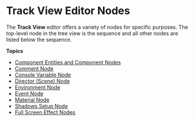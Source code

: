 # Track View Editor Nodes<a name="cinematics-trackview-nodes"></a>

The **Track View** editor offers a variety of nodes for specific purposes\. The top\-level node in the tree view is the sequence and all other nodes are listed below the sequence\.

**Topics**
+ [Component Entities and Component Nodes](cinematics-track-view-nodes-component-entity.md)
+ [Comment Node](cinematics-track-view-nodes-comment.md)
+ [Console Variable Node](cinematics-track-view-nodes-cvar.md)
+ [Director \(Scene\) Node](cinematics-track-view-nodes-director.md)
+ [Environment Node](cinematics-track-view-nodes-environment.md)
+ [Event Node](cinematics-track-view-nodes-event.md)
+ [Material Node](cinematics-track-view-nodes-material.md)
+ [Shadows Setup Node](cinematics-track-view-nodes-shadows.md)
+ [Full Screen Effect Nodes](cinematics-track-view-nodes-full-screen-intro.md)